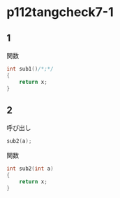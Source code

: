 # p112tangcheck7-1

## 1

関数

```c
int sub1()/*;*/
{
    return x;
}
```

## 2

呼び出し

```c
sub2(a);
```

関数

```c
int sub2(int a)
{
    return x;
}
```
